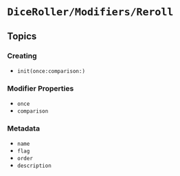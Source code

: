 # ``DiceRoller/Modifiers/Reroll``

## Topics

### Creating

- ``init(once:comparison:)``

### Modifier Properties

- ``once``
- ``comparison``

### Metadata

- ``name``
- ``flag``
- ``order``
- ``description``
